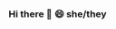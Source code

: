 ### Hi there 👋  😄 she/they

<!--
**kirstytheproud/kirstytheproud** is a ✨ _special_ ✨ repository because its `README.md` (this file) appears on your GitHub profile.

Here are some ideas to get you started:

- 🔭 I’m currently working on ...
- 🌱 I’m currently learning ...
- 👯 I’m looking to collaborate on ...
- 🤔 I’m looking for help with ...
- 💬 Ask me about ...
- 📫 How to reach me: ...
- 😄 Pronouns: ...
- ⚡ Fun fact: ...
<img src="https://img.shields.io/badge/-Adobe%20Creative%20Cloud-blueviolet?logo=adobe-creative-cloud"/>
<img src="https://img.shields.io/badge/-Adobe%20Creative%20Cloud-blueviolet?logo=adobe-creative-cloud"/>
https://img.shields.io/badge/
-->


